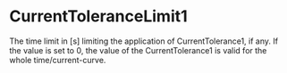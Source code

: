CurrentToleranceLimit1
======================

The time limit in [s] limiting the application of CurrentTolerance1, if any. If the value is set to 0, the value of the CurrentTolerance1 is valid for the whole time/current-curve.
